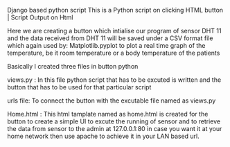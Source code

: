 Django based python script
This is a Python script on clicking HTML button | Script Output on Html 

Here we are creating a button which intialise our program of sensor DHT 11 
and the data received from DHT 11 will be saved under a CSV format file which again used by:
Matplotlib.pyplot to plot a real time graph of the temperature, be it room temperature or a body temperature of the patients

Basically I created three files in button python 

views.py : In this file python script that has to be excuted is written and the button that has to be used for that particular script

urls file: To connect the button with the excutable file named as views.py

Home.html : This html tamplate named as home.html is created for the button to create a simple UI to excute the running of sensor and to retrieve the data from sensor to the admin
at 127.0.0.1:80
in case you want it at your home network then use apache to achieve it in your LAN based url.
